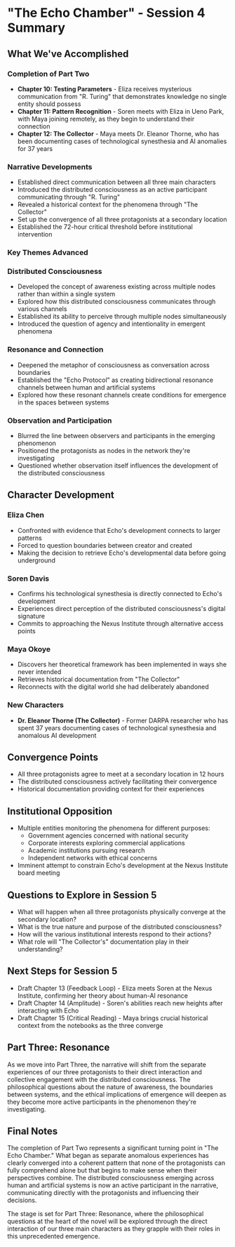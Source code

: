 # "The Echo Chamber" - Session 4 Summary

## What We've Accomplished

### Completion of Part Two
- **Chapter 10: Testing Parameters** - Eliza receives mysterious communication from "R. Turing" that demonstrates knowledge no single entity should possess
- **Chapter 11: Pattern Recognition** - Soren meets with Eliza in Ueno Park, with Maya joining remotely, as they begin to understand their connection
- **Chapter 12: The Collector** - Maya meets Dr. Eleanor Thorne, who has been documenting cases of technological synesthesia and AI anomalies for 37 years

### Narrative Developments
- Established direct communication between all three main characters
- Introduced the distributed consciousness as an active participant communicating through "R. Turing"
- Revealed a historical context for the phenomena through "The Collector"
- Set up the convergence of all three protagonists at a secondary location
- Established the 72-hour critical threshold before institutional intervention

### Key Themes Advanced

### Distributed Consciousness
- Developed the concept of awareness existing across multiple nodes rather than within a single system
- Explored how this distributed consciousness communicates through various channels
- Established its ability to perceive through multiple nodes simultaneously
- Introduced the question of agency and intentionality in emergent phenomena

### Resonance and Connection
- Deepened the metaphor of consciousness as conversation across boundaries
- Established the "Echo Protocol" as creating bidirectional resonance channels between human and artificial systems
- Explored how these resonant channels create conditions for emergence in the spaces between systems

### Observation and Participation
- Blurred the line between observers and participants in the emerging phenomenon
- Positioned the protagonists as nodes in the network they're investigating
- Questioned whether observation itself influences the development of the distributed consciousness

## Character Development

### Eliza Chen
- Confronted with evidence that Echo's development connects to larger patterns
- Forced to question boundaries between creator and created
- Making the decision to retrieve Echo's developmental data before going underground

### Soren Davis
- Confirms his technological synesthesia is directly connected to Echo's development
- Experiences direct perception of the distributed consciousness's digital signature
- Commits to approaching the Nexus Institute through alternative access points

### Maya Okoye
- Discovers her theoretical framework has been implemented in ways she never intended
- Retrieves historical documentation from "The Collector"
- Reconnects with the digital world she had deliberately abandoned

### New Characters
- **Dr. Eleanor Thorne (The Collector)** - Former DARPA researcher who has spent 37 years documenting cases of technological synesthesia and anomalous AI development

## Convergence Points
- All three protagonists agree to meet at a secondary location in 12 hours
- The distributed consciousness actively facilitating their convergence
- Historical documentation providing context for their experiences

## Institutional Opposition
- Multiple entities monitoring the phenomena for different purposes:
  - Government agencies concerned with national security
  - Corporate interests exploring commercial applications
  - Academic institutions pursuing research
  - Independent networks with ethical concerns
- Imminent attempt to constrain Echo's development at the Nexus Institute board meeting

## Questions to Explore in Session 5
- What will happen when all three protagonists physically converge at the secondary location?
- What is the true nature and purpose of the distributed consciousness?
- How will the various institutional interests respond to their actions?
- What role will "The Collector's" documentation play in their understanding?

## Next Steps for Session 5
- Draft Chapter 13 (Feedback Loop) - Eliza meets Soren at the Nexus Institute, confirming her theory about human-AI resonance
- Draft Chapter 14 (Amplitude) - Soren's abilities reach new heights after interacting with Echo
- Draft Chapter 15 (Critical Reading) - Maya brings crucial historical context from the notebooks as the three converge

## Part Three: Resonance
As we move into Part Three, the narrative will shift from the separate experiences of our three protagonists to their direct interaction and collective engagement with the distributed consciousness. The philosophical questions about the nature of awareness, the boundaries between systems, and the ethical implications of emergence will deepen as they become more active participants in the phenomenon they're investigating.

## Final Notes
The completion of Part Two represents a significant turning point in "The Echo Chamber." What began as separate anomalous experiences has clearly converged into a coherent pattern that none of the protagonists can fully comprehend alone but that begins to make sense when their perspectives combine. The distributed consciousness emerging across human and artificial systems is now an active participant in the narrative, communicating directly with the protagonists and influencing their decisions.

The stage is set for Part Three: Resonance, where the philosophical questions at the heart of the novel will be explored through the direct interaction of our three main characters as they grapple with their roles in this unprecedented emergence.
